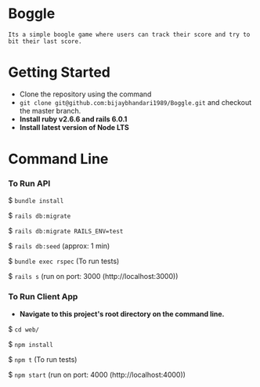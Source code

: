 # Boggle

    Its a simple boogle game where users can track their score and try to bit their last score.

# Getting Started

- Clone the repository using the command
- `git clone git@github.com:bijaybhandari1989/Boggle.git` and checkout the master branch.
- **Install ruby v2.6.6 and rails 6.0.1**
- **Install latest version of Node LTS**

# Command Line

### To Run API

\$ `bundle install`

\$ `rails db:migrate`

\$ `rails db:migrate RAILS_ENV=test`

\$ `rails db:seed` (approx: 1 min)

\$ `bundle exec rspec` (To run tests)

\$ `rails s` (run on port: 3000 (http://localhost:3000))

### To Run Client App

- **Navigate to this project's root directory on the command line.**

\$ `cd web/`

\$ `npm install`

\$ `npm t` (To run tests)

\$ `npm start` (run on port: 4000 (http://localhost:4000))
